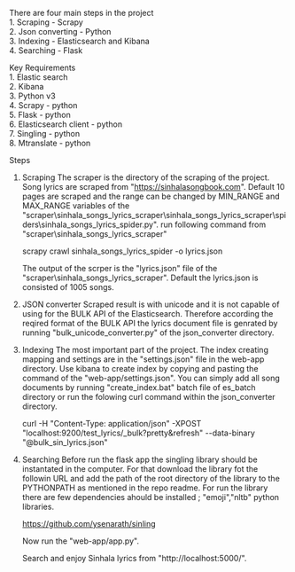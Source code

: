 There are four main steps in the project <br>
    1. Scraping - Scrapy <br>
    2. Json converting - Python <br>
    3. Indexing - Elasticsearch and Kibana <br> 
    4. Searching - Flask <br>

Key Requirements <br>
    1. Elastic search <br>
    2. Kibana <br>
    3. Python v3 <br>
    4. Scrapy - python <br> 
    5. Flask - python <br>
    6. Elasticsearch client - python <br>
    7. Singling - python <br>
    8. Mtranslate - python <br>

Steps
1) Scraping
    The scraper is the directory of the scraping of the project. Song lyrics are scraped from "https://sinhalasongbook.com". Default 10 pages are scraped and the range can be changed by MIN_RANGE and MAX_RANGE variables of the  "scraper\sinhala_songs_lyrics_scraper\sinhala_songs_lyrics_scraper\spiders\sinhala_songs_lyrics_spider.py".
    run following command from "scraper\sinhala_songs_lyrics_scraper" 
    
    scrapy crawl sinhala_songs_lyrics_spider  -o lyrics.json
    
    The output of the scrper is the "lyrics.json" file of the "scraper\sinhala_songs_lyrics_scraper". Default the lyrics.json is consisted of 1005 songs.

2) JSON converter
    Scraped result is with unicode and it is not capable of using for the BULK API of the Elasticsearch. Therefore according the reqired format of the BULK API the lyrics document file is genrated by running "bulk_unicode_converter.py" of the json_converter directory.

3) Indexing
    The most important part of the project. The index creating mapping and settings are in the "settings.json" file in the web-app directory. Use kibana to create index by copying and pasting the command of the "web-app/settings.json". You can simply add all song documents by running "create_index.bat" batch file of es_batch directory or run the folowing curl command within the json_converter directory.

    curl -H "Content-Type: application/json" -XPOST "localhost:9200/test_lyrics/_bulk?pretty&refresh" --data-binary "@bulk_sin_lyrics.json"

4) Searching
    Before run the flask app the singling library should be instantated in the computer. For that download the library fot the followin URL and add the path of the root directory of the library to the PYTHONPATH as mentioned in the repo readme. For run the library there are few dependencies ahould be installed ; "emoji","nltb" python libraries.
    
    https://github.com/ysenarath/sinling

    Now run the "web-app/app.py".

    Search and enjoy Sinhala lyrics from "http://localhost:5000/".
